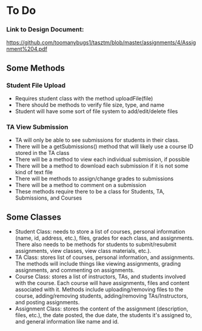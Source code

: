 # To Do

### Link to Design Document: 
https://github.com/toomanybugs1/tasztm/blob/master/assignments/4/Assignment%204.pdf

## Some Methods

### Student File Upload
- Requires student class with the method uploadFile(file)
- There should be methods to verify file size, type, and name
- Student will have some sort of file system to add/edit/delete files

### TA View Submission
- TA will only be able to see submissions for students in their class. 
- There will be a getSubmissions() method that will likely use a course ID stored in the TA class
- There will be a method to view each individual submission, if possible
- There will be a method to download each submission if it is not some kind of text file
- There will be methods to assign/change grades to submissions
- There will be a method to comment on a submission
- These methods require there to be a class for Students, TA, Submissions, and Courses

## Some Classes
- Student Class: needs to store a list of courses, personal information (name, id, address, etc.), files, grades for each class, and assignments. There also needs to be methods for students to submit/resubmit assignments, view classes, view class materials, etc.).
- TA Class: stores list of courses, personal information, and assignments. The methods will include things like viewing assignments, grading assignments, and commenting on assignments.
- Course Class: stores a list of instructors, TAs, and students involved with the course. Each course will have assignments, files and content associated with it. Methods include uploading/removing files to the course, adding/removing students, adding/removing TAs/Instructors, and posting assignments.
- Assignment Class: stores the content of the assignment (description, files, etc.), the date posted, the due date, the students it's assigned to, and general information like name and id.
